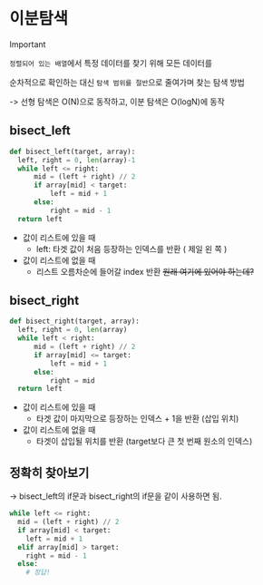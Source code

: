 # 이분탐색

> [!important]
>
> `정렬되어 있는 배열`에서 특정 데이터를 찾기 위해 모든 데이터를
>
> 순차적으로 확인하는 대신 `탐색 범위를 절반`으로 줄여가며 찾는 탐색 방법

-> 선형 탐색은 O(N)으로 동작하고, 이분 탐색은 O(logN)에 동작

## bisect_left

```python
def bisect_left(target, array):
  left, right = 0, len(array)-1
  while left <= right:
      mid = (left + right) // 2
      if array[mid] < target:
          left = mid + 1
      else:
          right = mid - 1
  return left
```

- 값이 리스트에 있을 때
  - left: 타겟 값이 처음 등장하는 인덱스를 반환 ( 제일 왼 쪽 )
- 값이 리스트에 없을 때
  - 리스트 오름차순에 들어갈 index 반환 ~~원래 여기에 있어야 하는데?~~

## bisect_right

```python
def bisect_right(target, array):
  left, right = 0, len(array)
  while left < right:
      mid = (left + right) // 2
      if array[mid] <= target:
          left = mid + 1
      else:
          right = mid
  return left
```

- 값이 리스트에 있을 때
  - 타겟 값이 마지막으로 등장하는 인덱스 + 1을 반환 (삽입 위치)
- 값이 리스트에 없을 때
  - 타겟이 삽입될 위치를 반환 (target보다 큰 첫 번째 원소의 인덱스)

## 정확히 찾아보기

-> bisect_left의 if문과 bisect_right의 if문을 같이 사용하면 됨.

```python
while left <= right:
  mid = (left + right) // 2
  if array[mid] < target:
    left = mid + 1
  elif array[mid] > target:
    right = mid - 1
  else:
    # 정답!
```
